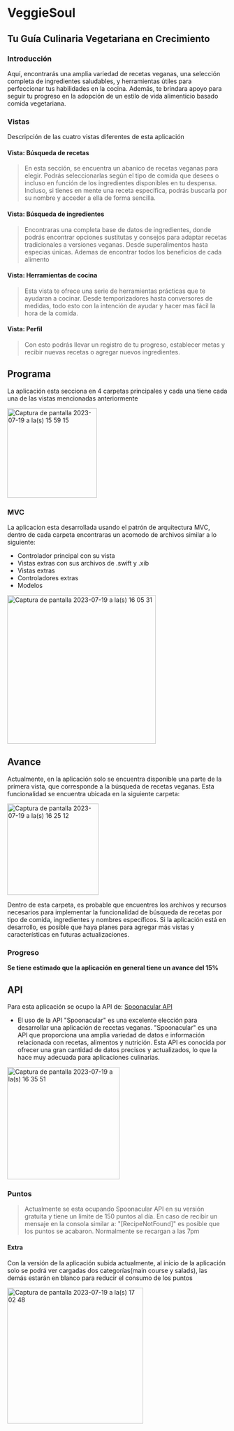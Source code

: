 # VeggieSoul
## Tu Guía Culinaria Vegetariana en Crecimiento
### Introducción
Aquí, encontrarás una amplia variedad de recetas veganas, una selección completa de ingredientes 
saludables, y herramientas útiles para perfeccionar tus habilidades en la cocina. Además, te brindara
apoyo para seguir tu progreso en la adopción de un estilo de vida alimenticio basado comida vegetariana.

### Vistas
Descripción de las cuatro vistas diferentes de esta aplicación

#### Vista: Búsqueda de recetas

> En esta sección, se encuentra un abanico de recetas veganas para elegir. Podrás seleccionarlas 
según el tipo de comida que desees o incluso en función de los ingredientes disponibles en tu despensa. 
Incluso, si tienes en mente una receta específica, podrás buscarla por su nombre y acceder a ella de forma 
sencilla.

#### Vista: Búsqueda de ingredientes

> Encontraras una completa base de datos de ingredientes, donde podrás encontrar opciones sustitutas y consejos 
para adaptar recetas tradicionales a versiones veganas. Desde superalimentos hasta especias únicas. 
Ademas de encontrar todos los beneficios de cada alimento

#### Vista: Herramientas de cocina

> Esta vista te ofrece una serie de herramientas prácticas que te ayudaran a cocinar. Desde temporizadores
hasta conversores de medidas, todo esto con la intención de ayudar y hacer mas fácil la hora de la comida.


#### Vista: Perfil

> Con esto podrás llevar un registro de tu progreso, establecer metas y recibir nuevas recetas o agregar 
nuevos ingredientes.


## Programa 
La aplicación esta secciona en 4 carpetas principales y cada una tiene cada una de las vistas mencionadas
anteriormente 

<img width="205" alt="Captura de pantalla 2023-07-19 a la(s) 15 59 15" src="https://github.com/DonovanZJaimes/VeggieSoul/assets/133284152/e600331f-10a1-486d-98a0-095c207b5b92">

### MVC
La aplicacion esta desarrollada usando el patrón de arquitectura MVC, dentro de cada carpeta encontraras 
un acomodo de archivos similar a lo siguiente:

* Controlador principal con su vista 
* Vistas extras con sus archivos de .swift y .xib
* Vistas extras 
* Controladores extras 
* Modelos


<img width="340" alt="Captura de pantalla 2023-07-19 a la(s) 16 05 31" src="https://github.com/DonovanZJaimes/VeggieSoul/assets/133284152/a21d7c3c-ab79-417f-ad5f-46d64c9d0b23">

## Avance
Actualmente, en la aplicación solo se encuentra disponible una parte de la primera vista, que corresponde 
a la búsqueda de recetas veganas. Esta funcionalidad se encuentra ubicada en la siguiente carpeta:

<img width="209" alt="Captura de pantalla 2023-07-19 a la(s) 16 25 12" src="https://github.com/DonovanZJaimes/VeggieSoul/assets/133284152/2ad22880-8249-44ee-b150-16f3ea8d035c">

Dentro de esta carpeta, es probable que encuentres los archivos y recursos necesarios para implementar la 
funcionalidad de búsqueda de recetas por tipo de comida, ingredientes y nombres específicos. Si la aplicación 
está en desarrollo, es posible que haya planes para agregar más vistas y características en futuras 
actualizaciones.

### Progreso
**Se tiene estimado que la aplicación en general tiene un avance del 15%**

## API
Para esta aplicación se ocupo la API de: [Spoonacular API](https://spoonacular.com/food-api)
 * El uso de la API "Spoonacular" es una excelente elección para desarrollar una aplicación de recetas veganas. 
"Spoonacular" es una API que proporciona una amplia variedad de datos e información relacionada con recetas, 
alimentos y nutrición. Esta API es conocida por ofrecer una gran cantidad de datos precisos y actualizados, 
lo que la hace muy adecuada para aplicaciones culinarias.


<img width="257" alt="Captura de pantalla 2023-07-19 a la(s) 16 35 51" src="https://github.com/DonovanZJaimes/VeggieSoul/assets/133284152/508f6fdc-1fa6-44a2-afcc-fbf9cb27e1cf">

### Puntos
> Actualmente se esta ocupando Spoonacular API en su versión gratuita y tiene un limite de 150 puntos al día.
En caso de recibir un mensaje en la consola similar a: "[RecipeNotFound]" es posible que los puntos se acabaron.
Normalmente se recargan a las 7pm

#### Extra
Con la versión de la aplicación subida actualmente, al inicio de la aplicación solo se podrá ver cargadas 
dos categorías(main course y salads), las demás estarán en blanco para reducir el consumo de los puntos

<img width="311" alt="Captura de pantalla 2023-07-19 a la(s) 17 02 48" src="https://github.com/DonovanZJaimes/VeggieSoul/assets/133284152/95698984-3d59-4c2e-95b0-ea41e5524c4a">

